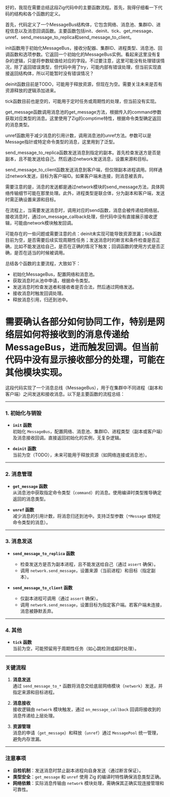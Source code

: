 好的，我现在需要总结这段Zig代码中的主要函数流程。首先，我得仔细看一下代码的结构和各个函数的定义。

首先，代码定义了一个MessageBus结构体，它包含网络、消息池、集群ID、进程信息以及消息回调函数。主要函数包括init、deinit、tick、get_message、unref、send_message_to_replica和send_message_to_client。

init函数用于初始化MessageBus，接收分配器、集群ID、进程类型、消息池、回调函数和选项参数。它返回一个初始化的MessageBus实例。看起来这里没有复杂的逻辑，只是将参数赋值给对应的字段。不过要注意，这里可能没有处理错误情况，除了返回错误类型，但代码中用了try，可能内部有错误处理，但当前实现直接返回结构体，所以可能暂时没有错误情况？

deinit函数目前是TODO，可能用于释放资源，但现在为空。需要关注未来是否有资源释放的逻辑添加进来。

tick函数目前也是空的，可能用于定时任务或周期性的处理，但当前没有实现。

get_message函数调用消息池的get_message方法，根据传入的command参数获取对应类型的消息。这里使用了Zig的comptime特性，根据命令类型确定返回的消息类型。

unref函数用于减少消息的引用计数，调用消息池的unref方法。参数可以是Message指针或特定命令类型的消息，这里用到了泛型。

send_message_to_replica函数发送消息到指定的副本。首先检查发送方是否是副本，且不能发送给自己。然后通过network发送消息，设置来源和目标。

send_message_to_client函数发送消息到客户端，但仅限副本进程调用。同样通过network发送，目标为客户端ID。如果客户端未连接，则消息被丢弃。

需要注意的是，消息的发送都是通过network模块的send_message方法，具体网络传输细节可能在那里处理。此外，进程类型是联合体，分为副本和客户端，发送时需正确设置来源和目标。

在流程上，当需要发送消息时，调用对应的send函数，消息会被传递给网络层。接收消息时，通过on_message_callback处理，但代码中没有直接展示接收逻辑，可能由network模块触发回调。

可能存在的一些问题或需要注意的点：deinit未实现可能导致资源泄漏；tick函数目前为空，是否需要后续实现周期性任务；发送消息时的断言和条件检查是否正确，比如不能发送给自己，是否在正确的情况下触发；回调函数的使用方式是否正确，是否在适当的时候被调用。

总结各个函数的主要流程，大致如下：

- 初始化MessageBus，配置网络和消息池。
- 获取消息时从池中申请，根据命令类型。
- 发送消息时检查发送者和接收者是否合法，然后通过网络发送。
- 接收消息时触发回调处理。
- 释放消息引用，归还到池中。

需要确认各部分如何协同工作，特别是网络层如何将接收到的消息传递给MessageBus，进而触发回调。但当前代码中没有显示接收部分的处理，可能在其他模块实现。
================================================
这段代码实现了一个消息总线（MessageBus），用于在集群中不同进程（副本和客户端）之间发送和接收消息。以下是主要函数的流程总结：

---

### **1. 初始化与销毁**
- **`init` 函数**  
  初始化 `MessageBus`，配置网络、消息池、集群ID、进程类型（副本或客户端）及消息接收回调。直接返回初始化的实例，无复杂逻辑。

- **`deinit` 函数**  
  当前为空（TODO），未来可能用于释放资源（如网络连接或消息池）。

---

### **2. 消息管理**
- **`get_message` 函数**  
  从消息池中获取指定命令类型（`command`）的消息。使用编译时类型推导确定返回的消息类型。

- **`unref` 函数**  
  减少消息的引用计数，将消息归还到池中。支持泛型参数（`*Message` 或特定命令类型的消息）。

---

### **3. 消息发送**
- **`send_message_to_replica` 函数**  
  - 检查发送方是否为副本进程，且不能发送给自己（通过 `assert` 确保）。
  - 调用 `network.send_message`，设置来源（当前进程）和目标（指定副本）。

- **`send_message_to_client` 函数**  
  - 仅副本进程可调用（通过 `assert` 确保）。
  - 调用 `network.send_message`，设置目标为指定客户端。若客户端未连接，消息被静默丢弃。

---

### **4. 其他**
- **`tick` 函数**  
  当前为空，可能预留用于周期性任务（如心跳检测或超时处理）。

---

### **关键流程**
1. **消息发送**  
  通过 `send_message_to_*` 函数将消息交给底层网络模块（`network`）发送，并指定来源和目标进程。

2. **消息接收**  
  接收逻辑由 `network` 模块触发，通过 `on_message_callback` 回调将接收到的消息传递给上层处理。

3. **资源管理**  
  消息的申请（`get_message`）和释放（`unref`）通过 `MessagePool` 统一管理，避免内存泄漏。

---

### **注意事项**
- **自检机制**：发送消息时禁止副本进程向自身发送（通过断言保证）。
- **类型安全**：`get_message` 和 `unref` 使用 Zig 的编译时特性确保消息类型正确。
- **网络依赖**：实际消息传输由 `network` 模块处理，需确保其正确实现连接管理和可靠性。